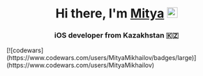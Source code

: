 <h1 align="center">Hi there, I'm <a href="https://about.me/mityamikhailov/" target="_blank">Mitya</a> 
<img src="https://github.com/blackcater/blackcater/raw/main/images/Hi.gif" height="24" width="24"/></h1>
<h3 align="center">iOS developer from Kazakhstan 🇰🇿</h3>
[![codewars](https://www.codewars.com/users/MityaMikhailov/badges/large)](https://www.codewars.com/users/MityaMikhailov)
